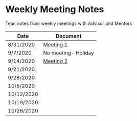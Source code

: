 # Weekly Meeting Notes #
Tean notes from weekly meetings with Advisor and Mentors

| Date | Document | 
|---|---|
| 8/31/2020 | [Meeting 1](/Meeting%20Notes/Meeting1.pdf) | 
| 9/7/2020 | No meeting- Holiday |
| 9/14/2020 | [Meeting 2](/Meeting%20Notes/Meeting2.pdf) |
| 9/21/2020 | |
| 9/28/2020 | |
| 10/5/2020 | |
| 10/12/2020 | |
| 10/19/2020 | |
| 10/26/2020 | |
